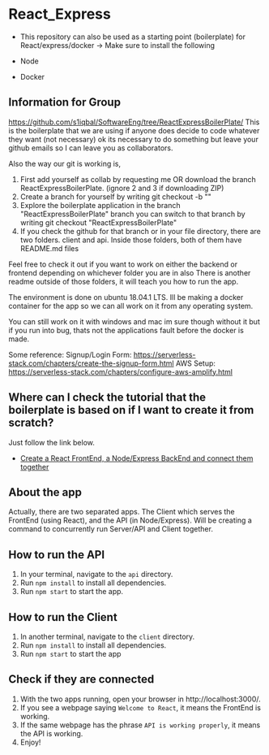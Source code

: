 # React_Express
- This repository can also be used as a starting point (boilerplate) for React/express/docker ->
Make sure to install the following

- Node
- Docker

## Information for Group
https://github.com/s1iqbal/SoftwareEng/tree/ReactExpressBoilerPlate/
This is the boilerplate that we are using if anyone does decide to code whatever they want (not necessary)
ok its necessary to do something but leave your github emails so I can leave you as collaborators.

Also the way our git is working is, 
1. First add yourself as collab by requesting me OR download the branch ReactExpressBoilerPlate. (ignore 2 and 3 if downloading ZIP)
2. Create a branch for yourself by writing git checkout -b "<mybranchname>"
3. Explore the boilerplate application in the branch "ReactExpressBoilerPlate" branch
you can switch to that branch by writing git checkout "ReactExpressBoilerPlate"
4. If you check the github for that branch or in your file directory, there are two folders. client and api. Inside those folders, both of them have README.md files

Feel free to check it out if you want to work on either the backend or frontend depending on whichever folder you are in
also There is another readme outside of those folders, it will teach you how to run the app.

The environment is done on ubuntu 18.04.1 LTS. Ill be making a docker container for the app so we can all work on it from any operating system. 

You can still work on it with windows and mac im sure though without it but if you run into bug, thats not the applications fault before the docker is made.


Some reference: 
Signup/Login Form: https://serverless-stack.com/chapters/create-the-signup-form.html 
AWS Setup: https://serverless-stack.com/chapters/configure-aws-amplify.html


## Where can I check the tutorial that the boilerplate is based on if I want to create it from scratch?
Just follow the link below.
- [Create a React FrontEnd, a Node/Express BackEnd and connect them together](https://medium.com/@jrshenrique/create-a-react-frontend-a-node-express-backend-and-connect-them-together-c5798926047c)

## About the app
Actually, there are two separated apps. The Client which serves the FrontEnd (using React), and the API (in Node/Express). Will be creating a command to concurrently run Server/API and Client together.

## How to run the API
1. In your terminal, navigate to the `api` directory.
2. Run `npm install` to install all dependencies.
3. Run `npm start` to start the app.

## How to run the Client
1. In another terminal, navigate to the `client` directory.
2. Run `npm install` to install all dependencies.
3. Run `npm start` to start the app

## Check if they are connected
1. With the two apps running, open your browser in http://localhost:3000/.
2. If you see a webpage saying `Welcome to React`, it means the FrontEnd is working.
3. If the same webpage has the phrase `API is working properly`, it means the API is working.
4. Enjoy!
